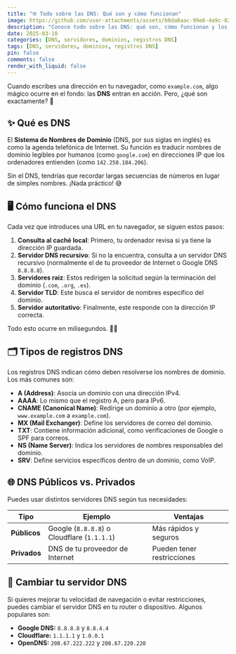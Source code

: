 ```yaml
---
title: "🌐 Todo sobre las DNS: Qué son y cómo funcionan"
image: https://github.com/user-attachments/assets/b8da8aac-99e6-4a9c-820b-6b93332e9134
description: "Conoce todo sobre las DNS: qué son, cómo funcionan y los tipos de registros más comunes. Aprende cómo los servidores DNS traducen nombres de dominio en direcciones IP para navegar por Internet de forma rápida y segura."
date: 2025-03-10
categories: [DNS, servidores, dominios, registros DNS]
tags: [DNS, servidores, dominios, registros DNS]
pin: false
comments: false
render_with_liquid: false
---
```


Cuando escribes una dirección en tu navegador, como `example.com`, algo mágico ocurre en el fondo: las **DNS** entran en acción. Pero, ¿qué son exactamente? 🤔

## ✨ Qué es DNS

El **Sistema de Nombres de Dominio** (DNS, por sus siglas en inglés) es como la agenda telefónica de Internet. Su función es traducir nombres de dominio legibles por humanos (como `google.com`) en direcciones IP que los ordenadores entienden (como `142.250.184.206`).

Sin el DNS, tendrías que recordar largas secuencias de números en lugar de simples nombres. ¡Nada práctico! 😅

## 🖥️ Cómo funciona el DNS

Cada vez que introduces una URL en tu navegador, se siguen estos pasos:

1. **Consulta al caché local**: Primero, tu ordenador revisa si ya tiene la dirección IP guardada.
2. **Servidor DNS recursivo**: Si no la encuentra, consulta a un servidor DNS recursivo (normalmente el de tu proveedor de Internet o Google DNS `8.8.8.8`).
3. **Servidores raiz**: Estos redirigen la solicitud según la terminación del dominio (`.com`, `.org`, `.es`).
4. **Servidor TLD**: Este busca el servidor de nombres específico del dominio.
5. **Servidor autoritativo**: Finalmente, este responde con la dirección IP correcta.

Todo esto ocurre en milisegundos. 🏃‍♂️

## 🗂 Tipos de registros DNS

Los registros DNS indican cómo deben resolverse los nombres de dominio. Los más comunes son:

- **A (Address)**: Asocia un dominio con una dirección IPv4.
- **AAAA**: Lo mismo que el registro A, pero para IPv6.
- **CNAME (Canonical Name)**: Redirige un dominio a otro (por ejemplo, `www.example.com` a `example.com`).
- **MX (Mail Exchanger)**: Define los servidores de correo del dominio.
- **TXT**: Contiene información adicional, como verificaciones de Google o SPF para correos.
- **NS (Name Server)**: Indica los servidores de nombres responsables del dominio.
- **SRV**: Define servicios específicos dentro de un dominio, como VoIP.

## 🌐 DNS Públicos vs. Privados

Puedes usar distintos servidores DNS según tus necesidades:

| Tipo | Ejemplo | Ventajas |
|------|---------|----------|
| **Públicos** | Google (`8.8.8.8`) o Cloudflare (`1.1.1.1`) | Más rápidos y seguros |
| **Privados** | DNS de tu proveedor de Internet | Pueden tener restricciones |

## 📡 Cambiar tu servidor DNS

Si quieres mejorar tu velocidad de navegación o evitar restricciones, puedes cambiar el servidor DNS en tu router o dispositivo. Algunos populares son:

- **Google DNS:** `8.8.8.8` y `8.8.4.4`
- **Cloudflare:** `1.1.1.1` y `1.0.0.1`
- **OpenDNS:** `208.67.222.222` y `208.67.220.220`
